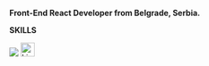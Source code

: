 **Front-End React Developer from Belgrade, Serbia.**

<p><b>SKILLS</b></p>
  <img src="https://skillicons.dev/icons?i=html,css,sass,bootstrap,tailwind,javascript,react,git" />
  <a href="https://www.linkedin.com/in/boban-todic//"><img  alt="LinkedIn" title="LinkedIn" src="https://img.shields.io/static/v1?message=LinkedIn&logo=linkedin&label=&color=0077B5&logoColor=white&labelColor=&style=for-the-badge" height=25"/></a> 



